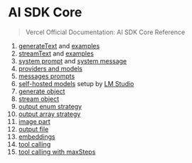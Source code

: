 # AI SDK Core

> Vercel Official Documentation: AI SDK Core Reference

1. [generateText](https://sdk.vercel.ai/docs/ai-sdk-core/generating-text#generatetext) and [examples](https://sdk.vercel.ai/docs/ai-sdk-core/generating-text#generatetext-1)
2. [streamText](https://sdk.vercel.ai/docs/ai-sdk-core/generating-text#streamtext) and [examples](https://sdk.vercel.ai/docs/ai-sdk-core/generating-text#streamtext-1)
3. [system prompt](https://sdk.vercel.ai/docs/foundations/prompts#system-prompts) and [system message](https://sdk.vercel.ai/docs/foundations/prompts#system-messages)
4. [providers and models](https://sdk.vercel.ai/docs/foundations/providers-and-models#providers-and-models)
5. [messages prompts](https://sdk.vercel.ai/docs/foundations/prompts#message-prompts)
6. [self-hosted models](https://sdk.vercel.ai/providers/openai-compatible-providers/lmstudio) setup by [LM Studio](https://lmstudio.ai/)
7. [generate object](https://sdk.vercel.ai/docs/ai-sdk-core/generating-structured-data#generate-object)
8. [stream object](https://sdk.vercel.ai/docs/ai-sdk-core/generating-structured-data#stream-object)
9. [output enum strategy](https://sdk.vercel.ai/docs/ai-sdk-core/generating-structured-data#enum)
10. [output array strategy](https://sdk.vercel.ai/docs/ai-sdk-core/generating-structured-data#array)
11. [image part](https://sdk.vercel.ai/docs/reference/ai-sdk-core/core-message#imagepart)
12. [output file](https://sdk.vercel.ai/docs/reference/ai-sdk-core/generate-object#messages.core-user-message.content.file-part)
13. [embeddings](https://sdk.vercel.ai/docs/ai-sdk-core/embeddings)
14. [tool calling](https://sdk.vercel.ai/docs/ai-sdk-core/tools-and-tool-calling)
15. [tool calling with maxSteps](https://sdk.vercel.ai/docs/ai-sdk-core/tools-and-tool-calling#multi-step-calls-using-maxsteps)